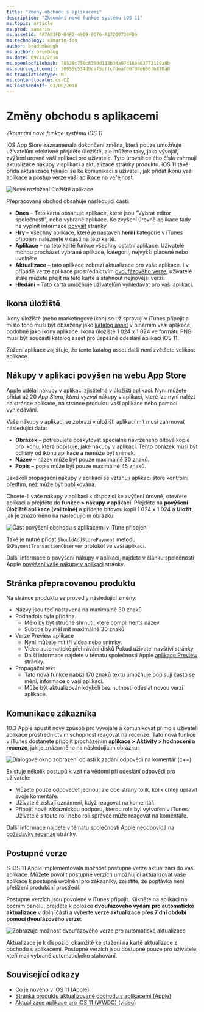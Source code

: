 ```yaml
---
title: "Změny obchodu s aplikacemi"
description: "Zkoumání nové funkce systému iOS 11"
ms.topic: article
ms.prod: xamarin
ms.assetid: 4A7A03FD-B4F2-4969-8676-A17260730FD6
ms.technology: xamarin-ios
author: bradumbaugh
ms.author: brumbaug
ms.date: 09/13/2016
ms.openlocfilehash: 78528c750c6350d113b34a07d166a03773119a8b
ms.sourcegitcommit: 30055c534d9caf5dffcfdeafd6f08e666fb870a8
ms.translationtype: MT
ms.contentlocale: cs-CZ
ms.lasthandoff: 03/09/2018
---
```

# <a name="app-store-changes"></a>Změny obchodu s aplikacemi

_Zkoumání nové funkce systému iOS 11_

IOS App Store zaznamenala dokončení změna, která pouze umožňuje uživatelům efektivně přejděte úložiště, ale můžete taky, jako vývojář, zvýšení úrovně vaší aplikaci pro uživatele. Tyto úrovně celého čísla zahrnují aktualizace nákupy v aplikaci a aktualizace stránky produktu. iOS 11 také přidá aktualizace týkající se ke komunikaci s uživateli, jak přidat ikonu vaší aplikace a postup verze vaší aplikace na veřejnost.

![Nové rozložení úložiště aplikace](app-store-changes-images/image3.jpg)

Přepracovaná obchod obsahuje následující části:

- **Dnes** – Tato karta obsahuje aplikace, které jsou "Vybrat editor společnosti", nebo vybrané aplikace. Ke zvýšení úrovně aplikace tady na vyplnit informace [povýšit](https://developer.apple.com//contact/app-store/promote/) stránky.
- **Hry** – všechny aplikace, které je nastaven **herní** kategorie v iTunes připojení naleznete v části na této kartě.
- **Aplikace** – na této kartě funkce všechny ostatní aplikace. Uživatelé mohou procházet vybrané aplikace, kategorií, nejvyšší placené nebo uvolněte.
- **Aktualizace** – tato aplikace zobrazí aktualizace pro vaše aplikace. I v případě verze aplikace prostřednictvím [dvoufázového verze](#Phased_Release), uživatelé stále můžete přejít na této kartě a stáhnout nejnovější verzi.
- **Hledání** – Tato karta umožňuje uživatelům vyhledávat pro vaši aplikaci.

## <a name="store-icon"></a>Ikona úložiště

Ikony úložiště (nebo marketingové ikon) se už spravují v iTunes připojit a místo toho musí být obsaženy jako [katalog asset](~/ios/app-fundamentals/images-icons/app-icons.md) v binárním vaší aplikace, podobně jako ikony aplikace. Ikona úložiště 1 024 x 1 024 ve formátu PNG musí být součástí katalog asset pro úspěšné odeslání aplikací iOS 11.

Zúžení aplikace zajišťuje, že tento katalog asset další není zvětšete velikost aplikace.


## <a name="in-app-purchases-promoted-in-the-app-store"></a>Nákupy v aplikaci povýšen na webu App Store

Apple udělal nákupy v aplikaci zjistitelná v úložišti aplikací. Nyní můžete přidat až 20 _App Storu, která vyzval_ nákupy v aplikaci, které lze nyní nalézt na stránce aplikace, na stránce produktu vaší aplikace nebo pomocí vyhledávání.

Vaše nákupy v aplikaci se zobrazí v úložišti aplikací mít musí zahrnovat následující data:

- **Obrázek** – potřebujete poskytovat speciálně navrženého bitové kopie pro ikonu, která popisuje, jaké nákupy v aplikaci. Tento obrázek musí být odlišný od ikonu aplikace a nemůže být snímek.
- **Název** – název může být pouze maximálně 30 znaků.
- **Popis** – popis může být pouze maximálně 45 znaků.

Jakékoli propagační nákupy v aplikaci se vztahují aplikaci store kontrolní předtím, než může být publikována.

Chcete-li vaše nákupy v aplikaci k dispozici ke zvýšení úrovně, otevřete aplikaci a přejděte do **funkce > nákupy v aplikaci**. Přejděte na **povýšení úložiště aplikace (volitelné)** a přidejte bitovou kopii 1 024 x 1 024 a **Uložit**, jak je znázorněno na následujícím obrázku:

![Část povýšení obchodu s aplikacemi v iTune připojení](app-store-changes-images/image4.png)

Také je nutné přidat `ShouldAddStorePayment` metodu `SKPaymentTransactionObserver` protokol ve vaší aplikaci.

Další informace o povýšení nákupy v aplikaci, najdete v článku společnosti Apple [povýšení vaše nákupy v aplikaci](https://developer.apple.com/app-store/promoting-in-app-purchases/) stránky.

## <a name="redesigned-product-page"></a>Stránka přepracovanou produktu

Na stránce produktu se provedly následující změny:

- Názvy jsou teď nastavená na maximálně 30 znaků
- Podnadpis byla přidána.
    - Mělo by být stručné shrnutí, které compliments název.
    - Subtitle by měl mít maximálně 30 znaků
- Verze Preview aplikace
    - Nyní můžete mít tři videa nebo snímky.
    - Videa automatické přehrávání disků Pokud uživatel navštíví stránky.
    - Další informace najdete v tématu společnosti Apple [aplikace Preview](https://developer.apple.com/app-store/app-previews/) stránky.
- Propagační text
    - Tato nová funkce nabízí 170 znaků textu umožňuje popisují často se mění, informace o vaší aplikaci.
    - Může být aktualizován kdykoli bez nutnosti odeslat novou verzi aplikace.

## <a name="customer-communication"></a>Komunikace zákazníka

10.3 Apple spustit nový způsob pro vývojáře a komunikovat přímo s uživateli aplikace prostřednictvím schopnost reagovat na recenze. Tato nová funkce v iTunes dostanete připojit procházením **aplikace > Aktivity > hodnocení a recenze**, jak je znázorněno na následujícím obrázku:

![Dialogové okno zobrazení oblasti k zadání odpovědi na komentář (c++)](app-store-changes-images/image5.png)

Existuje několik postupů k vzít na vědomí při odeslání odpovědi pro uživatele:

- Můžete pouze odpovědět jednou, ale obě strany tolik, kolik chtějí upravit svoje komentáře.
- Uživatelé získají oznámení, když reagovat na komentář.
- Připojit nové zákaznickou podporu, kterou role byl vytvořen v iTunes. Uživatelé s touto rolí nebo roli správce může reagovat na komentáře.

Další informace najdete v tématu společnosti Apple [neodpovídá na požadavky recenze](https://developer.apple.com/app-store/responding-to-reviews/) stránky.

<a name="Phased_Release"/>

## <a name="phased-release"></a>Postupné verze

S iOS 11 Apple implementovala možnost postupné verze aktualizací do vaší aplikace. Můžete povolit postupné verzích umožňující aktualizovat vaše aplikace k postupně uvolnění pro zákazníky, zajistíte, že poptávka není přetížení produkční prostředí.

Postupné verzích jsou povolené v iTunes připojit. Klikněte na aplikaci na bočním panelu, přejděte k položce **dvoufázového vydání pro automatické aktualizace** v dolní části a vyberte **verze aktualizace přes 7 dní období pomocí dvoufázového verze**:

![Zobrazuje možnost dvoufázového verze pro automatické aktualizace](app-store-changes-images/image6.png)

Aktualizace je k dispozici okamžitě ke stažení na kartě aktualizace z obchodu s aplikacemi. Postupné verzích jsou dostupné pouze pro uživatele, kteří mají vybrané automatického stahování.


## <a name="related-links"></a>Související odkazy

- [Co je nového v iOS 11 (Apple)](https://developer.apple.com/ios/)
- [Stránka produktu aktualizované obchodu s aplikacemi (Apple)](https://developer.apple.com/app-store/product-page/)
- [Aktualizace aplikace pro iOS 11 (WWDC) (video)](https://developer.apple.com/videos/play/wwdc2017/204/)
